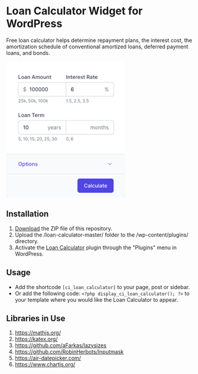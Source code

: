 # Loan Calculator Widget for WordPress

Free loan calculator helps determine repayment plans, the interest cost, the amortization schedule of conventional amortized loans, deferred payment loans, and bonds.

![Loan Calculator Input Form](/assets/images/screenshot-1.png "Loan Calculator Input Form")

## Installation

1. [Download](https://github.com/pub-calculator-io/loan-calculator/archive/refs/heads/master.zip) the ZIP file of this repository.
2. Upload the /loan-calculator-master/ folder to the /wp-content/plugins/ directory.
3. Activate the [Loan Calculator](https://www.calculator.io/loan-calculator/ "Loan Calculator Homepage") plugin through the "Plugins" menu in WordPress.

## Usage
* Add the shortcode `[ci_loan_calculator]` to your page, post or sidebar.
* Or add the following code: `<?php display_ci_loan_calculator(); ?>` to your template where you would like the Loan Calculator to appear.

## Libraries in Use
1. https://mathjs.org/
2. https://katex.org/
3. https://github.com/aFarkas/lazysizes
4. https://github.com/RobinHerbots/Inputmask
5. https://air-datepicker.com/
6. https://www.chartjs.org/
